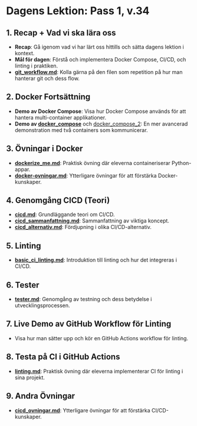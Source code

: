 # Dagens Lektion: Pass 1, v.34

## 1. Recap + Vad vi ska lära oss
- **Recap**: Gå igenom vad vi har lärt oss hittills och sätta dagens lektion i kontext.
- **Mål för dagen**: Förstå och implementera Docker Compose, CI/CD, och linting i praktiken.
- **[git_workflow.md](../../v.33/Pass_2/git_workflow.md)**: Kolla gärna på den filen som repetition på hur man hanterar git och dess flow.

## 2. Docker Fortsättning
- **Demo av Docker Compose**: Visa hur Docker Compose används för att hantera multi-container applikationer.
- **Demo av [docker_compose](../../../kod/docker_compose/)** och [docker_compose_2](../../../kod/docker_compose_2/): En mer avancerad demonstration med två containers som kommunicerar.

## 3. Övningar i Docker
- **[dockerize_me.md](../../../exercises/dockerize_me.md)**: Praktisk övning där eleverna containeriserar Python-appar.
- **[docker-ovningar.md](../../../exercises/docker-ovningar.md)**: Ytterligare övningar för att förstärka Docker-kunskaper.

## 4. Genomgång CICD (Teori)
- **[cicd.md](../../v.34/Pass_1/cicd.md)**: Grundläggande teori om CI/CD.
- **[cicd_sammanfattning.md](../../v.34/Pass_1/cicd_sammanfattning.md)**: Sammanfattning av viktiga koncept.
- **[cicd_alternativ.md](../../v.34/Pass_1/cicd_alternativ.md)**: Fördjupning i olika CI/CD-alternativ.

## 5. Linting
- **[basic_ci_linting.md](../../v.34/Pass_1/basic_ci_linting.md)**: Introduktion till linting och hur det integreras i CI/CD.

## 6. Tester
- **[tester.md](../../v.34/Pass_1/tester.md)**: Genomgång av testning och dess betydelse i utvecklingsprocessen.

## 7. Live Demo av GitHub Workflow för Linting
- Visa hur man sätter upp och kör en GitHub Actions workflow för linting.

## 8. Testa på CI i GitHub Actions
- **[linting.md](../../../exercises/linting.md)**: Praktisk övning där eleverna implementerar CI för linting i sina projekt.

## 9. Andra Övningar
- **[cicd_ovningar.md](../../../exercises/cicd_ovningar.md)**: Ytterligare övningar för att förstärka CI/CD-kunskaper.
